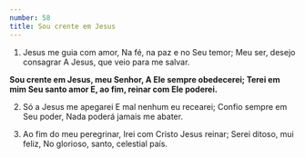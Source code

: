 ```yaml
---
number: 58
title: Sou crente em Jesus
---
```


1. Jesus me guia com amor,
  Na fé, na paz e no Seu temor;
  Meu ser, desejo consagrar
  A Jesus, que veio para me salvar.

  __Sou crente em Jesus, meu Senhor,
  A Ele sempre obedecerei;
  Terei em mim Seu santo amor
  E, ao fim, reinar com Ele poderei.__

2. Só a Jesus me apegarei
  E mal nenhum eu recearei;
  Confio sempre em Seu poder,
  Nada poderá jamais me abater.

3. Ao fim do meu peregrinar,
  Irei com Cristo Jesus reinar;
  Serei ditoso, mui feliz,
  No glorioso, santo, celestial país.

